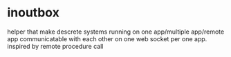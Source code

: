 # inoutbox
helper that make descrete systems running on one app/multiple app/remote app communicatable with each other on one web socket per one app.
inspired by remote procedure call
